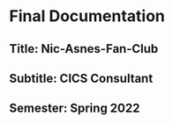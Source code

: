 <h1>Final Documentation</h1>
<h2>Title: Nic-Asnes-Fan-Club</h2> 
<h2>Subtitle: CICS Consultant</h2>
<h2>Semester: Spring 2022</h2>
